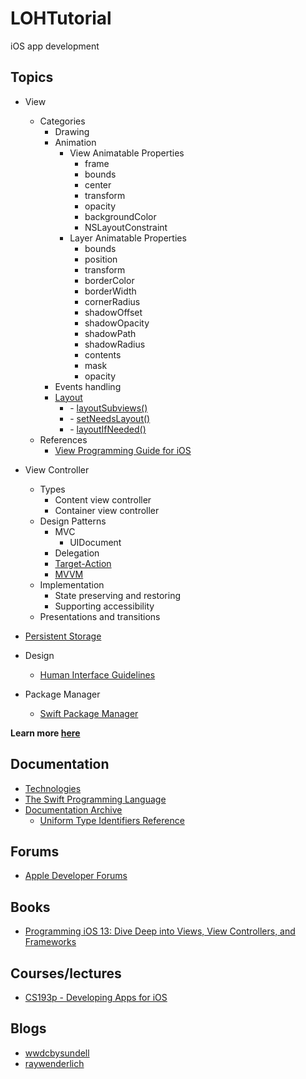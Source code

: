 # LOHTutorial

iOS app development

## Topics

* View
  - Categories
    * Drawing
    * Animation
      - View Animatable Properties
        * frame
        * bounds
        * center
        * transform
        * opacity
        * backgroundColor
        * NSLayoutConstraint
      - Layer Animatable Properties
        * bounds
        * position
        * transform
        * borderColor
        * borderWidth
        * cornerRadius
        * shadowOffset
        * shadowOpacity
        * shadowPath
        * shadowRadius
        * contents
        * mask
        * opacity
    * Events handling
    * [Layout](https://github.com/LockedOutofHeaven/LOHTutorial/wiki/Layout)
      - \- [layoutSubviews()]()
      - \- [setNeedsLayout()]()
      - \- [layoutIfNeeded()]()
  - References
    * [View Programming Guide for iOS](https://developer.apple.com/library/archive/documentation/WindowsViews/Conceptual/ViewPG_iPhoneOS/Introduction/Introduction.html#//apple_ref/doc/uid/TP40009503-CH1-SW2)
* View Controller
  - Types
    * Content view controller
    * Container view controller
  - Design Patterns
    * MVC
      - UIDocument
    - Delegation
    - [Target-Action](https://developer.apple.com/library/archive/documentation/General/Conceptual/Devpedia-CocoaApp/TargetAction.html#//apple_ref/doc/uid/TP40009071-CH3)
    - [MVVM](https://www.raywenderlich.com/34-design-patterns-by-tutorials-mvvm)
  - Implementation
    * State preserving and restoring
    * Supporting accessibility
  - Presentations and transitions
  
  
* [Persistent Storage](https://github.com/LockedOutofHeaven/LOHTutorial/wiki/Persistent-Storage)
* Design
  - [Human Interface Guidelines](https://developer.apple.com/design/human-interface-guidelines/)
* Package Manager
  - [Swift Package Manager](https://swift.org/package-manager/)

**Learn more [here](https://github.com/LockedOutofHeaven/LOHTutorial/wiki)**

## Documentation

* [Technologies](https://developer.apple.com/documentation/technologies)
* [The Swift Programming Language](https://docs.swift.org/swift-book/)
* [Documentation Archive](https://developer.apple.com/library/archive/navigation/)
  - [Uniform Type Identifiers Reference](https://developer.apple.com/library/archive/documentation/Miscellaneous/Reference/UTIRef/Introduction/Introduction.html#//apple_ref/doc/uid/TP40009257)

## Forums

* [Apple Developer Forums](https://developer.apple.com/forums/)

## Books

* [Programming iOS 13: Dive Deep into Views, View Controllers, and Frameworks](https://www.amazon.com/Programming-iOS-13-Controllers-Frameworks/dp/1492074616)

## Courses/lectures

* [CS193p - Developing Apps for iOS](https://cs193p.sites.stanford.edu/)

## Blogs

* [wwdcbysundell](https://wwdcbysundell.com/)
* [raywenderlich](https://www.raywenderlich.com/ios/articles)